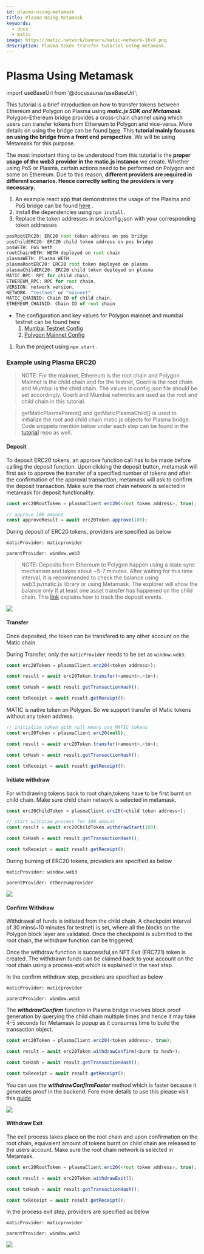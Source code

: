 ```yaml
---
id: plasma-using-metamask
title: Plasma Using Metamask
keywords:
  - docs
  - matic
image: https://matic.network/banners/matic-network-16x9.png
description: Plasma token transfer tutorial using metamask.
---
```


# Plasma Using Metamask

import useBaseUrl from '@docusaurus/useBaseUrl';

This tutorial is a brief introduction on how to transfer tokens between Ethereum and Polygon on Plasma using _**matic.js SDK and Metamask**_. Polygon-Ethereum bridge provides a cross-chain channel using which users can transfer tokens from Ethereum to Polygon and vice-versa. More details on using the bridge can be found [here](../docs/develop/ethereum-polygon/plasma/getting-started/). This **tutorial mainly focuses on using the bridge from a front end perspective**. We will be using Metamask for this purpose.

The most important thing to be understood from this tutorial is the **proper usage of the web3 provider in the matic.js instance** we create. Whether using PoS or Plasma, certain actions need to be performed on Polygon and some on Ethereum. Due to this reason, **different providers are required in different scenarios. Hence correctly setting the providers is very necessary.**

1. An example react app that demonstrates the usage of the Plasma and PoS bridge can be found [here](https://github.com/maticnetwork/pos-plasma-tutorial) .
2. Install the dependencies using `npm install.`
3. Replace the token addresses in src/config.json with your corresponding token addresses

```jsx
posRootERC20: ERC20 root token address on pos bridge
posChildERC20: ERC20 child token address on pos bridge
posWETH: PoS Weth
rootChainWETH: WETH deployed on root chain
plasmaWETH: Plasma WETH
plasmaRootERC20: ERC20 root token deployed on plasma
plasmaChildERC20: ERC20 child token deployed on plasma
MATIC_RPC: RPC for child chain,
ETHEREUM_RPC: RPC for root chain,
VERSION: network version,
NETWORK: "testnet" or "mainnet"
MATIC_CHAINID: Chain ID of child chain,
ETHEREUM_CHAINID: Chain ID of root chain
```

* The configuration and key values for Polygon mainnet and mumbai testnet can be found here
  1. [Mumbai Testnet Config](https://static.matic.network/network/testnet/mumbai/index.json)
  2. [Polygon Mainnet Config](https://static.matic.network/network/mainnet/v1/index.json)

1. Run the project using `npm start` .

### Example using Plasma ERC20

> NOTE: For the mainnet, Ethereum is the root chain and Polygon Mainnet is the child chain and for the testnet, Goerli is the root chain and Mumbai is the child chain. The values in config.json file should be set accordingly. Goerli and Mumbai networks are used as the root and child chain in this tutorial.

> getMaticPlasmaParent() and getMaticPlasmaChild() is used to initialize the root and child chain matic.js objects for Plasma bridge. Code snippets mention below under each step can be found in the [tutorial](https://github.com/maticnetwork/pos-plasma-tutorial) repo as well.

#### Deposit

To deposit ERC20 tokens, an approve function call has to be made before calling the deposit function. Upon clicking the deposit button, metamask will first ask to approve the transfer of a specified number of tokens and after the confirmation of the approval transaction, metamask will ask to confirm the deposit transaction. Make sure the root chain network is selected in metamask for deposit functionality.

```js
const erc20RootToken = plasmaClient.erc20(<root token address>, true);

// approve 100 amount
const approveResult = await erc20Token.approve(100);
```

During deposit of ERC20 tokens, providers are specified as below

`maticProvider: maticprovider`

`parentProvider: window.web3`

> NOTE: Deposits from Ethereum to Polygon happen using a state sync mechanism and takes about \~5-7 minutes. After waiting for this time interval, it is recommended to check the balance using web3.js/matic.js library or using Metamask. The explorer will show the balance only if at least one asset transfer has happened on the child chain. This [link](../docs/develop/ethereum-polygon/plasma/deposit-withdraw-event-plasma/) explains how to track the deposit events.

![](../docs/develop/%7BuseBaseUrl\(%22img/plasma-using-metamask/deposit.png%22\)%7D)

#### Transfer

Once deposited, the token can be transfered to any other account on the Matic chain.

During Transfer, only the `maticProvider` needs to be set as `window.web3`.

```js
const erc20Token = plasmaClient.erc20(<token address>);

const result = await erc20Token.transfer(<amount>,<to>);

const txHash = await result.getTransactionHash();

const txReceipt = await result.getReceipt();
```

MATIC is native token on Polygon. So we support transfer of Matic tokens without any token address.

```js
// initialize token with null means use MATIC tokens
const erc20Token = plasmaClient.erc20(null);

const result = await erc20Token.transfer(<amount>,<to>);

const txHash = await result.getTransactionHash();

const txReceipt = await result.getReceipt();
```

#### Initiate withdraw

For withdrawing tokens back to root chain,tokens have to be first burnt on child chain. Make sure child chain network is selected in metamask.

```js
const erc20ChildToken = plasmaClient.erc20(<child token address>);

// start withdraw process for 100 amount
const result = await erc20ChildToken.withdrawStart(100);

const txHash = await result.getTransactionHash();

const txReceipt = await result.getReceipt();
```

During burning of ERC20 tokens, providers are specified as below

`maticProvider: window.web3`

`parentProvider: ethereumprovider`

![](../docs/develop/%7BuseBaseUrl\(%22img/plasma-using-metamask/burn.png%22\)%7D)

#### Confirm Withdraw

Withdrawal of funds is initiated from the child chain. A checkpoint interval of 30 mins(\~10 minutes for testnet) is set, where all the blocks on the Polygon block layer are validated. Once the checkpoint is submitted to the root chain, the withdraw function can be triggered.

Once the withdraw function is successful,an NFT Exit (ERC721) token is created. The withdrawn funds can be claimed back to your account on the root chain using a process-exit which is explained in the next step.

In the confirm withdraw step, providers are specified as below

`maticProvider: maticprovider`

`parentProvider: window.web3`

The _**withdrawConfirm**_ function in Plasma bridge involves block proof generation by querying the child chain multiple times and hence it may take 4-5 seconds for Metamask to popup as it consumes time to build the transaction object.

```js
const erc20Token = plasmaClient.erc20(<token address>, true);

const result = await erc20Token.withdrawConfirm(<burn tx hash>);

const txHash = await result.getTransactionHash();

const txReceipt = await result.getReceipt();
```

You can use the _**withdrawConfirmFaster**_ method which is faster because it generates proof in the backend. Fore more details to use this please visit this [guide](https://maticnetwork.github.io/matic.js/docs/plasma/erc20/withdraw-confirm-faster/)

![](../docs/develop/%7BuseBaseUrl\(%22img/plasma-using-metamask/confirmWithdraw.png%22\)%7D)

#### Withdraw Exit

The exit process takes place on the root chain and upon confirmation on the root chain, equivalent amount of tokens burnt on child chain are released to the users account. Make sure the root chain network is selected in Metamask.

```js
const erc20RootToken = plasmaClient.erc20(<root token address>, true);

const result = await erc20Token.withdrawExit();

const txHash = await result.getTransactionHash();

const txReceipt = await result.getReceipt();
```

In the process exit step, providers are specified as below

`maticProvider: maticprovider`

`parentProvider: window.web3`

![](../docs/develop/%7BuseBaseUrl\(%22img/plasma-using-metamask/Exit.png%22\)%7D)
